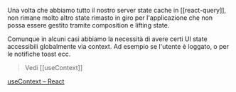 Una volta che abbiamo tutto il nostro server state cache in [[react-query]], non rimane molto altro state rimasto in giro per l'applicazione che non possa essere gestito tramite composition e lifting state.

Comunque in alcuni casi abbiamo la necessità di avere certi UI state accessibili globalmente via context. Ad esempio se l'utente è loggato, o per le notifiche toast ecc.

>Vedi [[useContext]]

[useContext – React](https://react.dev/reference/react/useContext)

